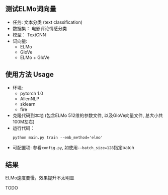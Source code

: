## 测试ELMo词向量
- 任务: 文本分类 (text classification)
- 数据集： 电影评论情感分类
- 模型： TextCNN
- 词向量:
    - ELMo
    - GloVe
    - ELMo + GloVe

## 使用方法 Usage
- 环境:
    - pytorch 1.0
    - AllenNLP
    - sklearn
    - fire
- 克隆代码到本地 (包含ELMo 512维的参数文件, 以及GloVe向量文件, 总大小共100M左右)
- 运行代码：
    ```
    python main.py train --emb_method='elmo'
    ```
- 可配置项: 参看`config.py`, 如使用`--batch_size=128`指定batch

## 结果
ELMo速度要慢，效果提升不太明显

TODO

